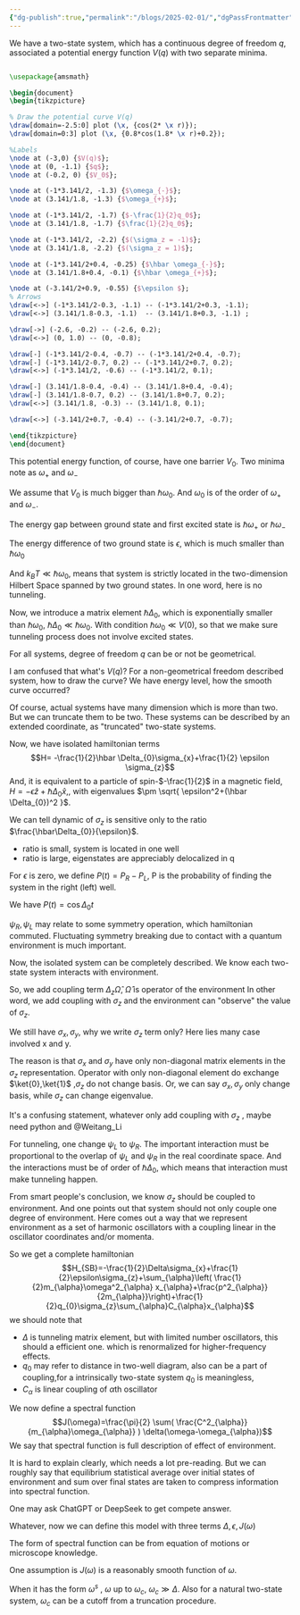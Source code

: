 ```yaml
---
{"dg-publish":true,"permalink":"/blogs/2025-02-01/","dgPassFrontmatter":true}
---
```



 We have a two-state system, which has a continuous degree of freedom $q$, associated a potential energy function $V(q)$  with two separate minima.
 
```tikz 

\usepackage{amsmath}

\begin{document}
\begin{tikzpicture}

% Draw the potential curve V(q)
\draw[domain=-2.5:0] plot (\x, {cos(2* \x r)}); 
\draw[domain=0:3] plot (\x, {0.8*cos(1.8* \x r)+0.2}); 

%Labels
\node at (-3,0) {$V(q)$}; 
\node at (0, -1.1) {$q$}; 
\node at (-0.2, 0) {$V_0$};

\node at (-1*3.141/2, -1.3) {$\omega_{-}$};
\node at (3.141/1.8, -1.3) {$\omega_{+}$};

\node at (-1*3.141/2, -1.7) {$-\frac{1}{2}q_0$};
\node at (3.141/1.8, -1.7) {$\frac{1}{2}q_0$};

\node at (-1*3.141/2, -2.2) {$(\sigma_z = -1)$};
\node at (3.141/1.8, -2.2) {$(\sigma_z = 1)$};

\node at (-1*3.141/2+0.4, -0.25) {$\hbar \omega_{-}$};
\node at (3.141/1.8+0.4, -0.1) {$\hbar \omega_{+}$};

\node at (-3.141/2+0.9, -0.55) {$\epsilon $};
% Arrows
\draw[<->] (-1*3.141/2-0.3, -1.1) -- (-1*3.141/2+0.3, -1.1);
\draw[<->] (3.141/1.8-0.3, -1.1)  -- (3.141/1.8+0.3, -1.1) ;

\draw[->] (-2.6, -0.2) -- (-2.6, 0.2);
\draw[<->] (0, 1.0) -- (0, -0.8);

\draw[-] (-1*3.141/2-0.4, -0.7) -- (-1*3.141/2+0.4, -0.7);
\draw[-] (-1*3.141/2-0.7, 0.2) -- (-1*3.141/2+0.7, 0.2);
\draw[<->] (-1*3.141/2, -0.6) -- (-1*3.141/2, 0.1);

\draw[-] (3.141/1.8-0.4, -0.4) -- (3.141/1.8+0.4, -0.4);
\draw[-] (3.141/1.8-0.7, 0.2) -- (3.141/1.8+0.7, 0.2);
\draw[<->] (3.141/1.8, -0.3) -- (3.141/1.8, 0.1);

\draw[<->] (-3.141/2+0.7, -0.4) -- (-3.141/2+0.7, -0.7);

\end{tikzpicture}
\end{document}


```
This potential energy function, of course, have one barrier $V_0$. Two minima note as $\omega_{+}$ and $\omega_{-}$ 

We assume that $V_{0}$ is much bigger than $\hbar\omega_{0}$. And $\omega_{0}$ is of the order of $\omega_{+}$ and $\omega_{-}$.

The energy gap between ground state and first excited state is $\hbar \omega_{+}$ or $\hbar \omega_{-}$

The energy difference of two ground state is $\epsilon$, which is much smaller than $\hbar \omega_{0}$

And $k_{B}T \ll \hbar \omega_{0}$,  means that system is strictly located in the two-dimension Hilbert Space spanned by two ground states. In one word, here is no tunneling.

Now, we introduce a matrix element $\hbar \Delta_{0}$, which is exponentially smaller than $\hbar \omega_{0}$, $\hbar \Delta_{0} \ll \hbar \omega_{0}$.
With condition $\hbar \omega_{0} \ll V(0)$, so that we make sure tunneling process does not involve excited states.


For all systems, degree of freedom $q$ can be or not be geometrical.

I am confused that what's $V(q)$?  For a non-geometrical freedom described system, how to draw the curve?  We have energy level, how the smooth curve occurred? 

Of course, actual systems have many dimension which is more than two. But we can truncate them to be two. These systems can be described by an extended coordinate, as "truncated" two-state systems.

Now, we have isolated hamiltonian  terms $$H= -\frac{1}{2}\hbar \Delta_{0}\sigma_{x}+\frac{1}{2} \epsilon \sigma_{z}$$
And, it is equivalent to a particle of spin-$-\frac{1}{2}$ in a magnetic  field, $H=-\epsilon \hat{z} +\hbar \Delta_{0}\hat{x}$,, with eigenvalues $\pm \sqrt{ \epsilon^2+(\hbar \Delta_{0})^2 }$.

We can tell dynamic of $\sigma_{z}$ is sensitive only to the ratio $\frac{\hbar\Delta_{0}}{\epsilon}$.
-  ratio is small,  system is located in one well
- ratio is large, eigenstates are appreciably delocalized in q

For $\epsilon$ is zero, we define $P(t)=P_{R}-P_{L}$, P is the probability of finding the system in  the right (left) well. 

We have $P(t)=\cos \Delta_{0} t$

$\psi_{R}, \psi_{L}$ may relate to some symmetry operation, which hamiltonian commuted.
Fluctuating symmetry breaking due to contact with a quantum environment is much important.

Now, the isolated system can be completely described.  We know each two-state system interacts with environment.

So, we add coupling term $\Delta_{z} \hat{\Omega}$,  $\hat{\Omega}$ is operator of the environment In other word, we add coupling with $\sigma_{z}$ and the environment can "observe" the value of $\sigma_{z}$.

We still have $\sigma_{x},\sigma_{y}$, why we write  $\sigma_{z}$  term only? Here lies many case involved x and y.

The reason is that $\sigma_{x}$ and $\sigma_{y}$ have only non-diagonal matrix elements in the $\sigma_{z}$ representation. Operator with only non-diagonal element do exchange $\ket{0},\ket{1}$ ,$\sigma_{z}$ do not change basis. Or, we can say $\sigma_{x},\sigma_{y}$ only change basis, while $\sigma_{z}$ can change eigenvalue.

It's a confusing statement, whatever only add coupling with $\sigma_{z}$ , maybe need python and @Weitang_Li

For tunneling, one change $\psi_{L}$ to $\psi_{R}$. The important interaction must be proportional to the overlap of $\psi_{L}$ and $\psi_{R}$  in  the real coordinate space. And the interactions must be of order of $\hbar \Delta_{0}$, which means that interaction must make tunneling happen.


From smart people's conclusion, we know $\sigma_{z}$ should be coupled to environment. And one points out that system should not only couple one degree of environment. Here comes out a way that we represent environment as a set of harmonic oscillators with a coupling linear in the oscillator coordinates and/or momenta.

So we get a complete hamiltonian $$H_{SB}=-\frac{1}{2}\Delta\sigma_{x}+\frac{1}{2}\epsilon\sigma_{z}+\sum_{\alpha}\left( \frac{1}{2}m_{\alpha}\omega^2_{\alpha} x_{\alpha}+\frac{p^2_{\alpha}}{2m_{\alpha}}\right)+\frac{1}{2}q_{0}\sigma_{z}\sum_{\alpha}C_{\alpha}x_{\alpha}$$
we should note that 
- $\Delta$ is tunneling matrix element, but with limited number oscillators, this should a efficient one. which is renormalized for higher-frequency effects. 
- $q_{0}$ may refer to distance in two-well diagram,  also can be a part of coupling,for a intrinsically two-state system $q_{0}$ is meaningless,
- $C_{\alpha}$ is linear coupling of $\alpha$th oscillator

We now define a spectral function $$J(\omega)=\frac{\pi}{2} \sum( \frac{C^2_{\alpha}}{m_{\alpha}\omega_{\alpha}} ) \delta(\omega-\omega_{\alpha})$$
We say that spectral function is full description of effect of environment.

It is hard to explain clearly, which needs a lot pre-reading. But we can roughly say that equilibrium statistical average over initial states of environment and sum over final states are taken to compress information into spectral function.

One may ask ChatGPT or DeepSeek to get compete answer.

Whatever, now we can define this model with three terms $\Delta, \epsilon, J(\omega)$ 

The form of spectral function can be from equation of motions or microscope knowledge.

One assumption is $J(\omega)$ is a reasonably smooth function of $\omega$.

When it has the form $\omega^s$ , $\omega$ up to $\omega_{c}$, $\omega_{c} \gg\Delta$. Also for a natural two-state system, $\omega_{c}$ can be a cutoff from a truncation procedure.